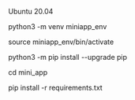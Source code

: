 Ubuntu 20.04


python3 -m venv miniapp_env

source miniapp_env/bin/activate

python3 -m pip install --upgrade pip

cd mini_app

pip install -r requirements.txt


